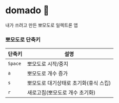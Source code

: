 # domado 🍅

내가 쓰려고 만든 뽀모도로 일렉트론 앱

### 뽀모도로 단축키

| 단축키 | 설명 |
| --- | --- |
| `Space` | 뽀모도로 시작/중지 |
| `a` | 뽀모도로 개수 증가 |
| `s` | 뽀모도로 대기상태로 초기화(휴식 스킵) |
| `r` | 새로고침(뽀모도로 개수 초기화) |
